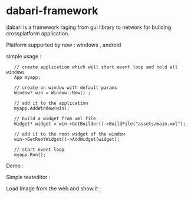 # dabari-framework
dabari is a framework raging from gui library to network for building crossplatform application.


Platform supported by now : windows , android 

simple usage :
           
	   // create application which will start event loop and hold all windows
	   App myapp;

	   // create on window with default params
	   Window* win = Window::New() ;

	   // add it to the application
	   myapp.AddWindow(win);

	   // build a widget from xml file
	   Widget* widget = win->GetBuilder()->BuildFile("assets/main.xml");

	   // add it to the root widget of the window
	   win->GetRootWidget()->AddWidget(widget);

   	   // start event loop 
   	   myapp.Run();



Demo :

 Simple texteditor :
    
 Load Image from the web and show it :




